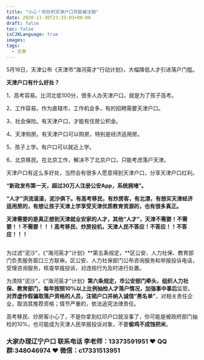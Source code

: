 ```yaml
---
title: "小心！你办的天津户口可能被注销"
date: 2020-11-30T23:33:03+08:00
draft: false
toc: false
isCJKLanguage: true
images:
tags: 
  - 文章
---
```




5月16日，天津公布《天津市“海河英才”行动计划》，大幅降低人才引进落户门槛。

 

**天津户口有什么好处？**

1、高考容易。比河北低100分，很多人办天津户口，就是为了孩子高考。

2、工作容易。作为直辖市，工作机会多，有的招聘需要天津户口。

3、社会保险。有天津户口，才能有住房公积金。

4、天津购房。有天津户口可以购房，特别是经济适用房。

5、孩子上学。有户口可以就近上学。

6、北京移民。在北京工作，解决不了北京户口，只能考虑落户天津。

天津户口有这么多好处，当然会有很多人愿意得到天津户口，分享天津户口红利。

**“新政发布第一天，超过****30****万人注册公安****App****，系统拥堵”。**

 

**“人才”洪流滚滚，泥沙俱下。有高考移民，有炒房客，有北漂，有想买天津经济适用房的，有想让孩子天津上学享受天津优质教育资源的，也有很多真正。**

 

**天津需要的是真正想到天津就业安家的人才，其他“人才”，天津不需要！不需要！！不需要！！！高考移民、炒房投机，天津人民不答应！不答应！！不答应！！！**

![《小心！你办的天津户口可能被注销》](data:image/gif;base64,iVBORw0KGgoAAAANSUhEUgAAAAEAAAABCAYAAAAfFcSJAAAADUlEQVQImWNgYGBgAAAABQABh6FO1AAAAABJRU5ErkJggg==)![《小心！你办的天津户口可能被注销》](data:image/gif;base64,iVBORw0KGgoAAAANSUhEUgAAAAEAAAABCAYAAAAfFcSJAAAADUlEQVQImWNgYGBgAAAABQABh6FO1AAAAABJRU5ErkJggg==)

为过滤“泥沙”，《“海河英才”计划》**第五条规定，**区公安、人力社保、教育部门负责服务窗口三方联审。区公安、人力社保部门公布咨询服务和举报投诉电话，受理咨询服务，核查举报投诉，对违规行为及时进行处置。

 

为清除“泥沙”，《“海河英才”计划》**第六条规定，**市公安部门牵头，组织人力社保、教育部门，每年按照10%以上比例抽检人才落户情况，加强**事中事后**监管。**对弄虚作假骗取落户资格的人员，注销户口并纳入诚信“黑名单”**，对相关责任企业，取消其推荐资格；情节严重的，依法追究法律责任。

 

高考移民、炒房客小心了，不是你拿到红印户口就没事了，你可能是被政府部门抽检的10%，也可能成为天津人民举报投诉对象，不要**偷鸡不成蚀把米**。

### 大家办理辽宁户口 联系电话 李老师：13373591951 ❤️ QQ群:348046974 ❤️ 微信：c17331513951 


